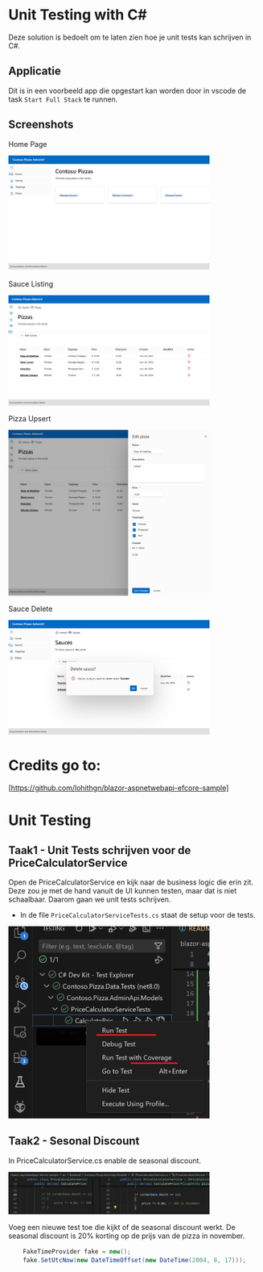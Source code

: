 # Unit Testing with C# 

Deze solution is bedoelt om te laten zien hoe je unit tests kan schrijven in C#.

## Applicatie
Dit is in een voorbeeld app die opgestart kan worden door in vscode de task `Start Full Stack` te runnen.

## Screenshots
Home Page

<img src="./assets/home.png" width="400px">

Sauce Listing

<img src="./assets/pizzas-listing.png" width="400px">

Pizza Upsert

<img src="./assets/pizza-upsert.png" width="400px">

Sauce Delete

<img src="./assets/sauce-delete.png" width="400px">

# Credits go to:
[https://github.com/lohithgn/blazor-aspnetwebapi-efcore-sample]

# Unit Testing

## Taak1 - Unit Tests schrijven voor de PriceCalculatorService
Open de PriceCalculatorService en kijk naar de business logic die erin zit. Deze zou je met de hand vanuit de UI kunnen testen, maar dat is niet schaalbaar. Daarom gaan we unit tests schrijven.
* In de file `PriceCalculatorServiceTests.cs` staat de setup voor de tests. 

<img src="./assets/run-tests.png" width="400px">

## Taak2 - Sesonal Discount
In PriceCalculatorService.cs enable de seasonal discount. 

<img src="./assets/enable-seasonal.png" width="400px">

Voeg een nieuwe test toe die kijkt of de seasonal discount werkt. 
De seasonal discount is 20% korting op de prijs van de pizza in november. 
```csharp	
    FakeTimeProvider fake = new();
    fake.SetUtcNow(new DateTimeOffset(new DateTime(2004, 8, 17)));
```
